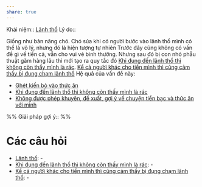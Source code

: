 ```yaml
---
share: true
---
```

Khái niệm:: [Lãnh thổ](../T%E1%BB%AB%20%C4%91i%E1%BB%83n/Trung%20t%C3%ADnh/L%C3%A3nh%20th%E1%BB%95.md)
Lý do:: 

Giống như bản năng chó. Chó sủa khi có người bước vào lãnh thổ mình có thể là vô lý, nhưng đó là hiện tượng tự nhiên
Trước đây cũng không có vấn đề gì về tiền cả, vẫn cho vui vẻ bình thường. Nhưng sau đó bị con nhỏ phẫu thuật găm hàng lâu thì mới tạo ra quy tắc đó
[Khi đụng đến lãnh thổ thì không còn thấy mình là rác](./Khi%20%C4%91%E1%BB%A5ng%20%C4%91%E1%BA%BFn%20l%C3%A3nh%20th%E1%BB%95%20th%C3%AC%20kh%C3%B4ng%20c%C3%B2n%20th%E1%BA%A5y%20m%C3%ACnh%20l%C3%A0%20r%C3%A1c.md). [Kể cả người khác cho tiền mình thì cũng cảm thấy bị đụng chạm lãnh thổ](./K%E1%BB%83%20c%E1%BA%A3%20ng%C6%B0%E1%BB%9Di%20kh%C3%A1c%20cho%20ti%E1%BB%81n%20m%C3%ACnh%20th%C3%AC%20c%C5%A9ng%20c%E1%BA%A3m%20th%E1%BA%A5y%20b%E1%BB%8B%20%C4%91%E1%BB%A5ng%20ch%E1%BA%A1m%20l%C3%A3nh%20th%E1%BB%95.md) 
Hệ quả của vấn đề này:
- [Ghét kiến bò vào thức ăn](./Gh%C3%A9t%20ki%E1%BA%BFn%20b%C3%B2%20v%C3%A0o%20th%E1%BB%A9c%20%C4%83n.md)
- [Khi đụng đến lãnh thổ thì không còn thấy mình là rác](./Khi%20%C4%91%E1%BB%A5ng%20%C4%91%E1%BA%BFn%20l%C3%A3nh%20th%E1%BB%95%20th%C3%AC%20kh%C3%B4ng%20c%C3%B2n%20th%E1%BA%A5y%20m%C3%ACnh%20l%C3%A0%20r%C3%A1c.md)
- [Không được phép khuyên, đề xuất, gợi ý về chuyện tiền bạc và thức ăn với mình](./Kh%C3%B4ng%20%C4%91%C6%B0%E1%BB%A3c%20ph%C3%A9p%20khuy%C3%AAn,%20%C4%91%E1%BB%81%20xu%E1%BA%A5t,%20g%E1%BB%A3i%20%C3%BD%20v%E1%BB%81%20chuy%E1%BB%87n%20ti%E1%BB%81n%20b%E1%BA%A1c%20v%C3%A0%20th%E1%BB%A9c%20%C4%83n%20v%E1%BB%9Bi%20m%C3%ACnh.md)


%%
Giải pháp gợi ý:: 
%%



# Các câu hỏi
- [Lãnh thổ](../T%E1%BB%AB%20%C4%91i%E1%BB%83n/Trung%20t%C3%ADnh/L%C3%A3nh%20th%E1%BB%95.md): \-
- [Khi đụng đến lãnh thổ thì không còn thấy mình là rác](./Khi%20%C4%91%E1%BB%A5ng%20%C4%91%E1%BA%BFn%20l%C3%A3nh%20th%E1%BB%95%20th%C3%AC%20kh%C3%B4ng%20c%C3%B2n%20th%E1%BA%A5y%20m%C3%ACnh%20l%C3%A0%20r%C3%A1c.md): \-
- [Kể cả người khác cho tiền mình thì cũng cảm thấy bị đụng chạm lãnh thổ](./K%E1%BB%83%20c%E1%BA%A3%20ng%C6%B0%E1%BB%9Di%20kh%C3%A1c%20cho%20ti%E1%BB%81n%20m%C3%ACnh%20th%C3%AC%20c%C5%A9ng%20c%E1%BA%A3m%20th%E1%BA%A5y%20b%E1%BB%8B%20%C4%91%E1%BB%A5ng%20ch%E1%BA%A1m%20l%C3%A3nh%20th%E1%BB%95.md): \-


